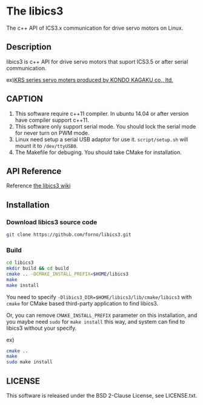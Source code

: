 # The libics3
The c++ API of ICS3.x communication for drive servo motors on Linux.

## Description
libics3 is c++ API for drive servo motors
that suport ICS3.5 or after serial communication.

ex)[KRS series servo moters produced by KONDO KAGAKU co., ltd.](http://kondo-robot.com/product-category/servomotor/krs)

## CAPTION
1. This software require c++11 compiler. In ubuntu 14.04 or after version have compiler support c++11.
2. This software only support serial mode. You should lock the serial mode for never turn on PWM mode.
3. Linux need setup a serial USB adaptor for use it. `script/setup.sh` will mount it to `/dev/ttyUSB0`.
4. The Makefile for debuging. You should take CMake for installation.

## API Reference
Reference [the libics3 wiki](https://github.com/forno/libics3/wiki)

## Installation
### Download libics3 source code

```sh
git clone https://github.com/forno/libics3.git
```
### Build

```sh
cd libics3
mkdir build && cd build
cmake .. -DCMAKE_INSTALL_PREFIX=$HOME/libics3
make
make install
```
You need to specify `-Dlibics3_DIR=$HOME/libics3/lib/cmake/libics3`
with `cmake` for CMake based third-party application to find libics3.

Or, you can remove `CMAKE_INSTALL_PREFIX` parameter on this installation,
and you maybe need `sudo` for `make install` this way,
and system can find to libics3 without your specify.

ex)

```bash
cmake ..
make
sudo make install
```

## LICENSE
This software is released under the BSD 2-Clause License, see LICENSE.txt.
